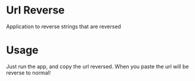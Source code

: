 Url Reverse
=========

Application to reverse strings that are reversed

Usage
========================

Just run the app, and copy the url reversed.
When you paste the url will be reverse to normal!